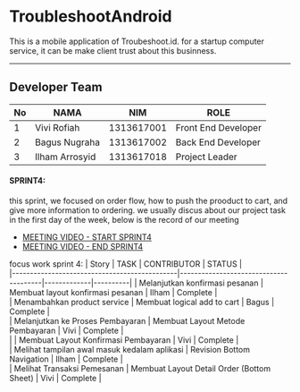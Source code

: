 # TroubleshootAndroid
This is a mobile application of Troubeshoot.id.
for a startup computer service, it can be make client trust about this businness.

<hr>

## Developer Team
| No | NAMA           | NIM        | ROLE                |
|----|----------------|------------|---------------------|
| 1  | Vivi Rofiah    | 1313617001 | Front End Developer |
| 2  | Bagus Nugraha  | 1313617002 | Back End Developer  |
| 3  | Ilham Arrosyid | 1313617018 | Project Leader        |


#### SPRINT4:
this sprint, we focused on order flow, how to push the prooduct to cart, and give more information to ordering.
we usually discus about our project task in the first day of the week, below is the record of our meeting <br>
* [MEETING VIDEO - START SPRINT4](https://youtu.be/TZcxWRS6IcQ) 
* [MEETING VIDEO - END SPRINT4](https://youtu.be/NHC1xL2pDXM)

focus work sprint 4:
| Story         | TASK                                        | CONTRIBUTOR | STATUS   |   
|----------------------------------------------|---------------------------------------|-------------|----------|
| Melanjutkan konfirmasi pesanan | Membuat layout konfirmasi pesanan                              | Ilham       | Complete |   
| Menambahkan product service              | Membuat logical add to cart                                 | Bagus       | Complete |   
| Melanjutkan ke Proses Pembayaran              | Membuat Layout Metode Pembayaran                          | Vivi      | Complete |   
|               | Membuat Layout Konfirmasi Pembayaran                  | Vivi      | Complete   |    
| Melihat tampilan awal masuk kedalam aplikasi              | Revision Bottom Navigation                  | Ilham       | Complete |   
| Melihat Transaksi Pemesanan     | Membuat Layout Detail Order \(Bottom Sheet\) | Vivi        | Complete | 

